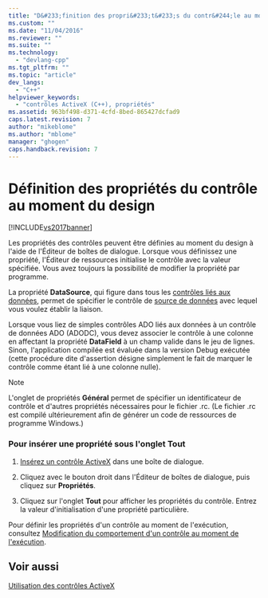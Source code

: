 ```yaml
---
title: "D&#233;finition des propri&#233;t&#233;s du contr&#244;le au moment du design | Microsoft Docs"
ms.custom: ""
ms.date: "11/04/2016"
ms.reviewer: ""
ms.suite: ""
ms.technology: 
  - "devlang-cpp"
ms.tgt_pltfrm: ""
ms.topic: "article"
dev_langs: 
  - "C++"
helpviewer_keywords: 
  - "contrôles ActiveX (C++), propriétés"
ms.assetid: 963bf498-d371-4cfd-8bed-865427dcfad9
caps.latest.revision: 7
author: "mikeblome"
ms.author: "mblome"
manager: "ghogen"
caps.handback.revision: 7
---
```

# D&#233;finition des propri&#233;t&#233;s du contr&#244;le au moment du design
[!INCLUDE[vs2017banner](../../assembler/inline/includes/vs2017banner.md)]

Les propriétés des contrôles peuvent être définies au moment du design à l'aide de l'Éditeur de boîtes de dialogue.  Lorsque vous définissez une propriété, l'Éditeur de ressources initialise le contrôle avec la valeur spécifiée.  Vous avez toujours la possibilité de modifier la propriété par programme.  
  
 La propriété **DataSource**, qui figure dans tous les [contrôles liés aux données](../../data/ado-rdo/databinding-with-activex-controls-in-visual-cpp.md), permet de spécifier le contrôle de [source de données](../../data/ado-rdo/databinding-with-activex-controls-in-visual-cpp.md) avec lequel vous voulez établir la liaison.  
  
 Lorsque vous liez de simples contrôles ADO liés aux données à un contrôle de données ADO \(ADODC\), vous devez associer le contrôle à une colonne en affectant la propriété **DataField** à un champ valide dans le jeu de lignes.  Sinon, l'application compilée est évaluée dans la version Debug exécutée \(cette procédure dite d'assertion désigne simplement le fait de marquer le contrôle comme étant lié à une colonne nulle\).  
  
> [!NOTE]
>  L'onglet de propriétés **Général** permet de spécifier un identificateur de contrôle et d'autres propriétés nécessaires pour le fichier .rc. \(Le fichier .rc est compilé ultérieurement afin de générer un code de ressources de programme Windows.\)  
  
### Pour insérer une propriété sous l'onglet Tout  
  
1.  [Insérez un contrôle ActiveX](../../data/ado-rdo/inserting-the-control-into-a-visual-cpp-application.md) dans une boîte de dialogue.  
  
2.  Cliquez avec le bouton droit dans l'Éditeur de boîtes de dialogue, puis cliquez sur **Propriétés**.  
  
3.  Cliquez sur l'onglet **Tout** pour afficher les propriétés du contrôle.  Entrez la valeur d'initialisation d'une propriété particulière.  
  
 Pour définir les propriétés d'un contrôle au moment de l'exécution, consultez [Modification du comportement d'un contrôle au moment de l'exécution](../../data/ado-rdo/modifying-a-control-s-run-time-behavior.md).  
  
## Voir aussi  
 [Utilisation des contrôles ActiveX](../../data/ado-rdo/using-activex-controls.md)